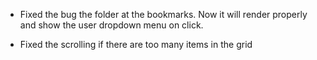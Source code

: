 
* Fixed the bug the folder at the bookmarks. Now it will render properly and show the user dropdown menu on click.

* Fixed the scrolling if there are too many items in the grid